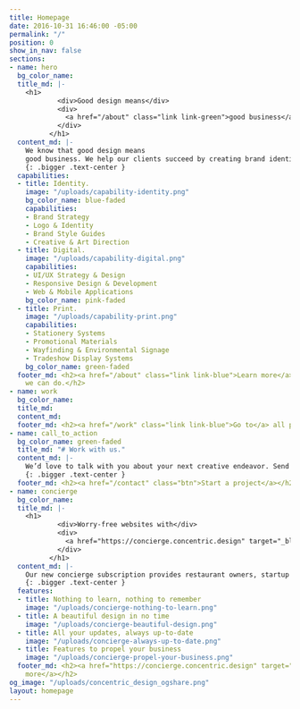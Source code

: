 ```yaml
---
title: Homepage
date: 2016-10-31 16:46:00 -05:00
permalink: "/"
position: 0
show_in_nav: false
sections:
- name: hero
  bg_color_name: 
  title_md: |-
    <h1>
            <div>Good design means</div>
            <div>
              <a href="/about" class="link link-green">good business</a>.
            </div>
          </h1>
  content_md: |-
    We know that good design means
    good business. We help our clients succeed by creating brand identities, digital experiences, and print materials that communicate clearly, achieve marketing goals, and look fantastic.
    {: .bigger .text-center }
  capabilities:
  - title: Identity.
    image: "/uploads/capability-identity.png"
    bg_color_name: blue-faded
    capabilities:
    - Brand Strategy
    - Logo & Identity
    - Brand Style Guides
    - Creative & Art Direction
  - title: Digital.
    image: "/uploads/capability-digital.png"
    capabilities:
    - UI/UX Strategy & Design
    - Responsive Design & Development
    - Web & Mobile Applications
    bg_color_name: pink-faded
  - title: Print.
    image: "/uploads/capability-print.png"
    capabilities:
    - Stationery Systems
    - Promotional Materials
    - Wayfinding & Environmental Signage
    - Tradeshow Display Systems
    bg_color_name: green-faded
  footer_md: <h2><a href="/about" class="link link-blue">Learn more</a> about what
    we can do.</h2>
- name: work
  bg_color_name: 
  title_md: 
  content_md: 
  footer_md: <h2><a href="/work" class="link link-blue">Go to</a> all projects.</h2>
- name: call_to_action
  bg_color_name: green-faded
  title_md: "# Work with us."
  content_md: |-
    We’d love to talk with you about your next creative endeavor. Send us a note or give us a call and let’s start a new project together.
    {: .bigger .text-center }
  footer_md: <h2><a href="/contact" class="btn">Start a project</a></h2>
- name: concierge
  bg_color_name: 
  title_md: |-
    <h1>
            <div>Worry-free websites with</div>
            <div>
              <a href="https://concierge.concentric.design" target="_blank" class="link link-blue">concierge service</a>.
            </div>
          </h1>
  content_md: |-
    Our new concierge subscription provides restaurant owners, startup founders, and other small organizations beautiful websites designed and maintained for a flat monthly fee. As a subscriber, you never have to learn how to design, manage, or update your website. Our concierge team will design your website in just 5 days and make unlimited content updates for you every month.
    {: .bigger .text-center }
  features:
  - title: Nothing to learn, nothing to remember
    image: "/uploads/concierge-nothing-to-learn.png"
  - title: A beautiful design in no time
    image: "/uploads/concierge-beautiful-design.png"
  - title: All your updates, always up-to-date
    image: "/uploads/concierge-always-up-to-date.png"
  - title: Features to propel your business
    image: "/uploads/concierge-propel-your-business.png"
  footer_md: <h2><a href="https://concierge.concentric.design" target="_blank" class="btn">Learn
    more</a></h2>
og_image: "/uploads/concentric_design_ogshare.png"
layout: homepage
---
```


